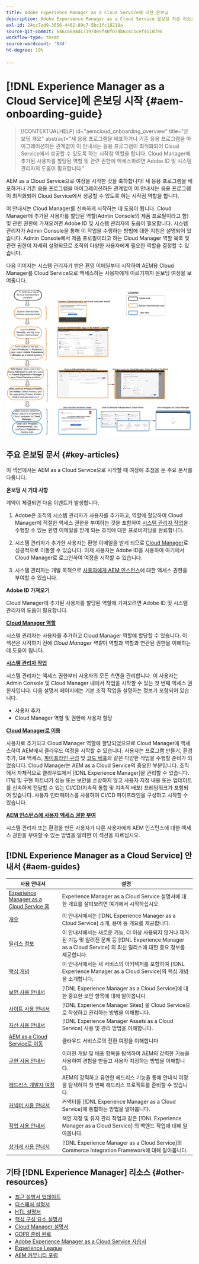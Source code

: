 ```yaml
---
title: Adobe Experience Manager as a Cloud Service에 대한 온보딩
description: Adobe Experience Manager as a Cloud Service 온보딩 자습 리소스 및 설명서 링크
exl-id: 24cc7ad9-3556-4462-89c7-5bc1fc18218a
source-git-commit: 646c6884dc7397d69f40f074b6c4c1cef4510796
workflow-type: tm+mt
source-wordcount: '934'
ht-degree: 19%

---
```


# [!DNL Experience Manager as a Cloud Service]에 온보딩 시작 {#aem-onboarding-guide}

>[!CONTEXTUALHELP]
>id="aemcloud_onboarding_overview"
>title="온보딩 개요"
>abstract="새 응용 프로그램을 배포하거나 기존 응용 프로그램을 마이그레이션하든 관계없이 이 안내서는 응용 프로그램이 최적화되어 Cloud Service에서 성공할 수 있도록 하는 시작점 역할을 합니다. Cloud Manager에 추가된 사용자를 할당된 역할 및 관련 권한에 액세스하려면 Adobe ID 및 시스템 관리자의 도움이 필요합니다."

AEM as a Cloud Service으로 여정을 시작한 것을 축하합니다! 새 응용 프로그램을 배포하거나 기존 응용 프로그램을 마이그레이션하든 관계없이 이 안내서는 응용 프로그램이 최적화되어 Cloud Service에서 성공할 수 있도록 하는 시작점 역할을 합니다.

이 안내서는 Cloud Manager를 신속하게 시작하는 데 도움이 됩니다. Cloud Manager에 추가된 사용자를 할당된 역할(Admin Console의 제품 프로필이라고 함) 및 관련 권한에 가져오려면 Adobe ID 및 시스템 관리자의 도움이 필요합니다. 시스템 관리자가 Admin Console을 통해 이 작업을 수행하는 방법에 대한 지침은 설명되어 있습니다. Admin Console에서 제품 프로필이라고 하는 Cloud Manager 역할 목록 및 관련 권한이 자세히 설명되므로 조직의 다양한 사용자에게 필요한 역할을 결정할 수 있습니다.

다음 이미지는 시스템 관리자가 받은 환영 이메일부터 시작하여 AEM용 Cloud Manager를 Cloud Service으로 액세스하는 사용자에게 이르기까지 온보딩 여정을 보여줍니다.

![](/help/onboarding/what-is-required/assets/cust-journey.png)

## 주요 온보딩 문서 {#key-articles}

이 섹션에서는 AEM as a Cloud Service으로 시작할 때 여정에 초점을 둔 주요 문서를 다룹니다.

**온보딩 시 기대 사항**

계약이 체결되면 다음 이벤트가 발생합니다.

1. Adobe은 조직의 시스템 관리자가 사용자를 추가하고, 역할에 할당하여 Cloud Manager에 적절한 액세스 권한을 부여하는 것을 포함하여 [시스템 관리자 작업](/help/onboarding/what-is-required/add-users-assign-cm-roles.md)을 수행할 수 있는 환영 이메일을 받게 되는 조직에 대한 프로비저닝을 완료합니다.

1. 시스템 관리자가 추가한 사용자는 환영 이메일을 받게 되므로 [Cloud Manager](/help/onboarding/what-is-required/navigate-to-cloud-manager.md)로 성공적으로 이동할 수 있습니다. 이제 사용자는 Adobe ID을 사용하여 여기에서 Cloud Manager로 로그인하여 여정을 시작할 수 있습니다.

1. 시스템 관리자는 개발 목적으로 [사용자에게 AEM 인스턴스](/help/onboarding/what-is-required/accessing-aem-instance.md)에 대한 액세스 권한을 부여할 수 있습니다.

**Adobe ID 가져오기**

Cloud Manager에 추가된 사용자를 할당된 역할에 가져오려면 Adobe ID 및 시스템 관리자의 도움이 필요합니다.

**[Cloud Manager 역할](/help/onboarding/what-is-required/user-roles-permissions.md)**

시스템 관리자는 사용자를 추가하고 Cloud Manager 역할에 할당할 수 있습니다. 이 섹션은 시작하기 전에 *Cloud Manager 역할*&#x200B;이 역할과 역할과 연관된 권한을 이해하는 데 도움이 됩니다.

**[시스템 관리자 작업](/help/onboarding/what-is-required/add-users-assign-cm-roles.md)**

시스템 관리자는 액세스 권한부터 사용자의 모든 측면을 관리합니다. 이 사용자는 Admin Console 및 Cloud Manager 내에서 작업을 시작할 수 있는 첫 번째 액세스 권한자입니다.
다음 설명서 페이지에는 기본 조직 작업을 설명하는 정보가 포함되어 있습니다.

* 사용자 추가
* Cloud Manager 역할 및 권한에 사용자 할당

**[Cloud Manager로 이동](/help/onboarding/what-is-required/navigate-to-cloud-manager.md)**

사용자로 추가되고 Cloud Manager 역할에 할당되었으므로 Cloud Manager에 액세스하여 AEM에서 클라우드 여정을 시작할 수 있습니다. 사용자는 프로그램 만들기, 환경 추가, Git 액세스, [파이프라인 구성](/help/implementing/cloud-manager/configure-pipeline.md) 및 [코드 배포](/help/implementing/cloud-manager/deploy-code.md)와 같은 다양한 작업을 수행할 준비가 되었습니다.
Cloud Manager는 AEM as a Cloud Service의 중요한 부분입니다. 조직에서 자체적으로 클라우드에서 [!DNL Experience Manager]을 관리할 수 있습니다. IT팀 및 구현 파트너가 성능 또는 보안을 손상하지 않고 사용자 지정 내용 또는 업데이트를 신속하게 전달할 수 있는 CI/CD(지속적 통합 및 지속적 배포) 프레임워크가 포함되어 있습니다. 사용자 인터페이스를 사용하여 CI/CD 파이프라인을 구성하고 시작할 수 있습니다.

**[AEM 인스턴스에 사용자 액세스 권한 부여](/help/onboarding/what-is-required/accessing-aem-instance.md)**

시스템 관리자 또는 환경을 만든 사용자가 다른 사용자에게 AEM 인스턴스에 대한 액세스 권한을 부여할 수 있는 방법을 알려면 이 섹션을 따르십시오.

## [!DNL Experience Manager as a Cloud Service] 안내서 {#aem-guides}

| 사용 안내서 | 설명 |
|---|---|
| [Experience Manager as a Cloud Service 홈](/help/landing/home.md) | Experience Manager as a Cloud Service 설명서에 대한 개요를 살펴보려면 여기에서 시작하십시오. |
| [개요](/help/overview/home.md) | 이 안내서에서는 [!DNL Experience Manager as a Cloud Service] 소개, 용어 등 개요를 제공합니다. |
| [릴리스 정보](/help/release-notes/home.md) | 이 안내서에서는 새로운 기능, 더 이상 사용되지 않거나 제거된 기능 및 알려진 문제 등 [!DNL Experience Manager as a Cloud Service] 의 최신 릴리스에 대한 중요 정보를 제공합니다. |
| [핵심 개념](/help/core-concepts/home.md) | 이 안내서에서는 새 서비스의 아키텍처를 포함하여 [!DNL Experience Manager as a Cloud Service]의 핵심 개념을 소개합니다. |
| [보안 사용 안내서](/help/security/home.md) | [!DNL Experience Manager as a Cloud Service]에 대한 중요한 보안 항목에 대해 알아봅니다. |
| [사이트 사용 안내서](/help/sites-cloud/home.md) | [!DNL Experience Manager Sites] 을 Cloud Service으로 작성하고 관리하는 방법을 이해합니다. |
| [자산 사용 안내서](/help/assets/home.md) | [!DNL Experience Manager Assets as a Cloud Service] 사용 및 관리 방법을 이해합니다. |
| [AEM as a Cloud Service로 이동](/help/move-to-cloud-service/home.md) | 클라우드 서비스로의 전환 여정을 이해합니다 |
| [구현 사용 안내서](/help/implementing/home.md) | 이러한 개발 및 배포 항목을 탐색하여 AEM의 강력한 기능을 사용하여 경험을 만들고 사용자 지정하는 방법을 이해합니다. |
| [헤드리스 개발자 여정](/help/journey-headless/developer/overview.md) | AEM의 강력하고 유연한 헤드리스 기능을 통해 안내식 여정을 탐색하여 첫 번째 헤드리스 프로젝트를 준비할 수 있습니다. |
| [커넥터 사용 안내서](/help/connectors/home.md) | 커넥터를 [!DNL Experience Manager as a Cloud Service]에 통합하는 방법을 알아봅니다. |
| [작업 사용 안내서](/help/operations/home.md) | 색인 지정 및 유지 관리 작업과 같은 [!DNL Experience Manager as a Cloud Service] 의 백엔드 작업에 대해 알아봅니다. |
| [상거래 사용 안내서](/help/commerce-cloud/home.md) | [!DNL Experience Manager as a Cloud Service]의 Commerce Integration Framework에 대해 알아봅니다. |

## 기타 [!DNL Experience Manager] 리소스 {#other-resources}

* [최근 설명서 업데이트](https://helpx.adobe.com/kr/experience-manager/documentation-updates.html#AEMasaCloudService)
* [디스패처 설명서](/help/implementing/dispatcher/overview.md)
* [HTL 설명서](https://experienceleague.adobe.com/docs/experience-manager-htl/using/overview.html?lang=ko-KR)
* [핵심 구성 요소 설명서](https://experienceleague.adobe.com/docs/experience-manager-core-components/using/introduction.html?lang=ko-KR)
* [Cloud Manager 설명서](https://experienceleague.adobe.com/docs/experience-manager-cloud-service/onboarding/getting-access/cloud-service-programs/first-time-login.html)
* [GDPR 준비 완료](/help/compliance/data-privacy-and-protection-readiness/aem-readiness.md)
* [Adobe Experience Manager as a Cloud Service 자습서](https://experienceleague.adobe.com/docs/experience-manager-learn/cloud-service/overview.html)
* [Experience League](https://guided.adobe.com/?promoid=K42KVXHD&amp;mv=other#solutions/experience-manager)
* [AEM 커뮤니티 포럼](https://forums.adobe.com/community/experience-cloud/marketing-cloud/experience-manager)
